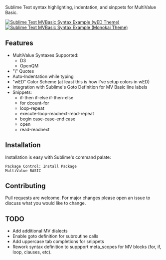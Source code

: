 Sublime Text syntax highlighting, indentation, and sinppets for MultiValue Basic. 

[![Sublime Text MVBasic Syntax Example (wED Theme)](http://192.81.132.16/media/__sized__/images/sublime-text-mvbasic-syntax-Sublime-Text-MVBasic-Syntax_example_light-thumbnail-500x500.PNG)](http://192.81.132.16/media/images/sublime-text-mvbasic-syntax-Sublime-Text-MVBasic-Syntax_example_light.PNG)
[![Sublime Text MVBasic Syntax Example (Monokai Theme)](http://192.81.132.16/media/__sized__/images/sublime-text-mvbasic-syntax-Sublime-Text-MVBasic-Syntax_example_dark-thumbnail-500x500.PNG)](http://192.81.132.16/media/images/sublime-text-mvbasic-syntax-Sublime-Text-MVBasic-Syntax_example_dark.PNG)

## Features
* MultiValue Syntaxes Supported:
  * D3
  * OpenQM
* "\\" Quotes
* Auto-Indentation while typing
* "wED" Color Scheme (at least this is how I've setup colors in wED)
* Integration with Sublime's Goto Definition for MV Basic line labels 
* Snippets: 
  * if-then if-else if-then-else
  * for dcount-for
  * loop-repeat
  * execute-loop-readnext-read-repeat
  * begin case-case-end case
  * open
  * read-readnext


## Installation
Installation is easy with Sublime's command palate:
~~~~
Package Control: Install Package
MultiValue BASIC
~~~~

## Contributing 
Pull requests are welcome. For major changes please open an issue to discuss what you would like to change.

## TODO
* Add additional MV dialects
* Enable goto definition for subroutine calls
* Add uppercase tab completions for snippets
* Rework syntax definition to suppport meta_scopes for MV blocks (for, if, loop, clauses, etc).
